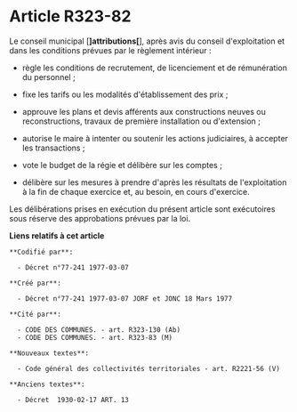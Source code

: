 # Article R323-82

Le conseil municipal [**]attributions[**], après avis du conseil d'exploitation et dans les conditions prévues par le
règlement intérieur :

- règle les conditions de recrutement, de licenciement et de rémunération du personnel ;

- fixe les tarifs ou les modalités d'établissement des prix ;

- approuve les plans et devis afférents aux constructions neuves ou reconstructions, travaux de première installation ou
d'extension ;

- autorise le maire à intenter ou soutenir les actions judiciaires, à accepter les transactions ;

- vote le budget de la régie et délibère sur les comptes ;

- délibère sur les mesures à prendre d'après les résultats de l'exploitation à la fin de chaque exercice et, au besoin, en
cours d'exercice.

Les délibérations prises en exécution du présent article sont exécutoires sous réserve des approbations prévues par la loi.

**Liens relatifs à cet article**

	**Codifié par**:

	  - Décret n°77-241 1977-03-07

	**Créé par**:

	  - Décret n°77-241 1977-03-07 JORF et JONC 18 Mars 1977

	**Cité par**:

	  - CODE DES COMMUNES. - art. R323-130 (Ab)
	  - CODE DES COMMUNES. - art. R323-83 (M)

	**Nouveaux textes**:

	  - Code général des collectivités territoriales - art. R2221-56 (V)

	**Anciens textes**:

	  - Décret  1930-02-17 ART. 13
